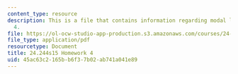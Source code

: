 ```yaml
---
content_type: resource
description: This is a file that contains information regarding modal logic homework
  4.
file: https://ol-ocw-studio-app-production.s3.amazonaws.com/courses/24-244-modal-logic-spring-2015/45ac63c2165bb6f37b02ab741a041e89_MIT24_244S15_Homework4.pdf
file_type: application/pdf
resourcetype: Document
title: 24.244s15 Homework 4
uid: 45ac63c2-165b-b6f3-7b02-ab741a041e89
---
```

